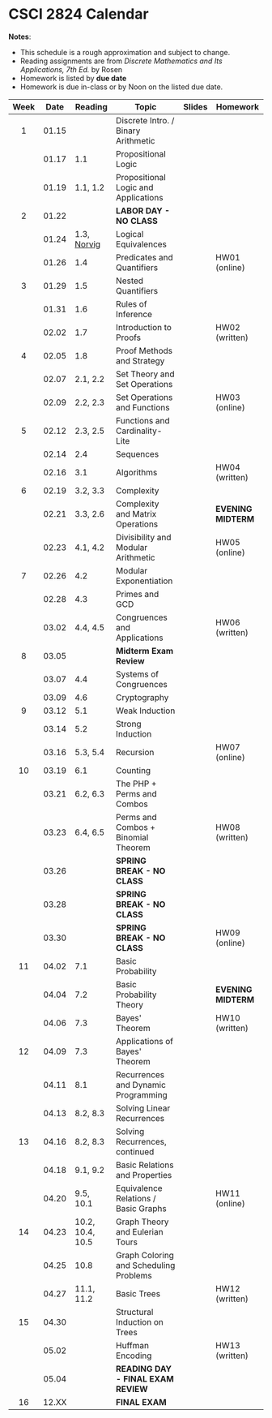 # CSCI 2824 Calendar

**Notes**:
- This schedule is a rough approximation and subject to change.
- Reading assignments are from _Discrete Mathematics and Its Applications, 7th Ed._ by Rosen 
- Homework is listed by **due date**
- Homework is due in-class or by Noon on the listed due date. 

| Week   | Date         | Reading         |                   Topic             	  | Slides      | Homework  	      | 
|:------:|:------------:| ----------------| ------------------------------------------|-------------|-----------------|
| 1      | 01.15        |                 | Discrete Intro. / Binary Arithmetic       |             |                 |	
|        | 01.17        | 1.1             | Propositional Logic 					            |	            |                 |	
|        | 01.19        | 1.1, 1.2        | Propositional Logic and Applications      |	            |                 |	
| 2      | 01.22        |                 | **LABOR DAY - NO CLASS**                  |			        |	      	     	  | 
|        | 01.24        | 1.3, [Norvig](http://norvig.com/sudoku.html) | Logical Equivalences |	         |              |	
|        | 01.26        | 1.4             | Predicates and Quantifiers                |			    | HW01 (online) |
| 3      | 01.29        | 1.5             | Nested Quantifiers			                  |	            |                 | 
|        | 01.31        | 1.6             | Rules of Inference		                  |	            |                 | 
|        | 02.02        | 1.7             | Introduction to Proofs 	                  |			    | HW02 (written) |
| 4      | 02.05        | 1.8             | Proof Methods and Strategy 	              |	            |                 | 
|        | 02.07        | 2.1, 2.2        | Set Theory and Set Operations	 	      |            |                 | 	
|        | 02.09        | 2.2, 2.3        | Set Operations and Functions      		  |			    | HW03 (online) |
| 5      | 02.12        | 2.3, 2.5        | Functions and Cardinality-Lite 	 		  |	            |                 | 
|        | 02.14        | 2.4             | Sequences 						  		  |	            |                 | 
|        | 02.16        | 3.1             | Algorithms 						  		  |			    | HW04 (written) |
| 6      | 02.19        | 3.2, 3.3        | Complexity			                      |	            |                 | 
|        | 02.21        | 3.3, 2.6        | Complexity and Matrix Operations          |	            | **EVENING MIDTERM** | 
|        | 02.23        | 4.1, 4.2        | Divisibility and Modular Arithmetic		  |			    | HW05 (online) |
| 7      | 02.26        | 4.2             | Modular Exponentiation                    |	            |                 | 
|        | 02.28        | 4.3             | Primes and GCD 							  |	            |                 | 
|        | 03.02        | 4.4, 4.5        | Congruences and Applications              |			    | HW06 (written) |
| 8      | 03.05        |                 | **Midterm Exam Review**                   |	            |                 | 
|        | 03.07        | 4.4             | Systems of Congruences 					  |	            |                 | 
|        | 03.09        | 4.6             | Cryptography                              |	            |                 | 
| 9      | 03.12        | 5.1             | Weak Induction                            |	            |                 | 
|        | 03.14        | 5.2             | Strong Induction 						  	          |	            |                 | 
|        | 03.16        | 5.3, 5.4        | Recursion 						              		  |			    | HW07 (online) |
| 10     | 03.19        | 6.1             | Counting  		                          |	            |                 | 
|        | 03.21        | 6.2, 6.3        | The PHP + Perms and Combos                |	            |                 | 
|        | 03.23        | 6.4, 6.5  	    | Perms and Combos + Binomial Theorem       |		     	    | HW08 (written) |
|        | 03.26        |                 | **SPRING BREAK - NO CLASS**               |	            |                 | 
|        | 03.28        |                 | **SPRING BREAK - NO CLASS**               |	            |                 | 
|        | 03.30        |                 | **SPRING BREAK - NO CLASS**               |			        | HW09 (online) |
| 11     | 04.02        | 7.1             | Basic Probability                         |	            |                 | 
|        | 04.04        | 7.2             | Basic Probability Theory	                |	            | **EVENING MIDTERM** | 
|        | 04.06        | 7.3             | Bayes' Theorem              		          |			    | HW10 (written) |
| 12     | 04.09        | 7.3             | Applications of Bayes' Theorem            |			    |			      | 
|        | 04.11        | 8.1             | Recurrences and Dynamic Programming       |			    |			      | 
|        | 04.13        | 8.2, 8.3        | Solving Linear Recurrences                |			    |			      | 
| 13     | 04.16        | 8.2, 8.3        | Solving Recurrences, continued    			  |	            |                 | 
|        | 04.18        | 9.1, 9.2        | Basic Relations and Properties            |	            |                 | 
|        | 04.20        | 9.5, 10.1       | Equivalence Relations / Basic Graphs      |			    | HW11 (online) |
| 14     | 04.23        | 10.2, 10.4, 10.5| Graph Theory and Eulerian Tours           |	            |                 | 
|        | 04.25        | 10.8            | Graph Coloring and Scheduling Problems    |	            |                 | 
|        | 04.27        | 11.1, 11.2      | Basic Trees                               |	    		    | HW12 (written)|
| 15     | 04.30        |                 | Structural Induction on Trees             |	            |                 | 
|        | 05.02        |                 | Huffman Encoding                          |			    |	HW13 (written)  |
|        | 05.04        |                 | **READING DAY - FINAL EXAM REVIEW**	      |			    |	          |
| 16     | 12.XX        |                 | **FINAL EXAM**                            |			    |			      | 
